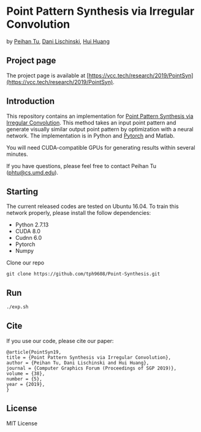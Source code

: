 # Point Pattern Synthesis via Irregular Convolution
by [Peihan Tu](https://scholar.google.com/citations?user=UA-ENWAAAAAJ&hl=en), [Dani Lischinski](http://danix3d.droppages.com/), [Hui Huang](https://vcc.tech/~huihuang)

## Project page
The project page is available at [https://vcc.tech/research/2019/PointSyn](https://vcc.tech/research/2019/PointSyn).

## Introduction ##
This repository contains an implementation for [Point Pattern Synthesis via Irregular Convolution](https://vcc.tech/file/upload_file//image/research/att201908150924/PointSyn.pdf). 
This method takes an input point pattern and generate visually similar output point pattern by optimization with a neural network.
The implementation is in Python and [Pytorch](https://pytorch.org/) and Matlab.

You will need CUDA-compatible GPUs for generating results within several minutes.

If you have questions, please feel free to contact Peihan Tu (phtu@cs.umd.edu).

## Starting ##

The current released codes are tested on Ubuntu 16.04. To train this network properly, please install the follow dependencies:
- Python 2.7.13
- CUDA 8.0
- Cudnn 6.0
- Pytorch
- Numpy

Clone our repo
```
git clone https://github.com/tph9608/Point-Synthesis.git
```

## Run

```bash
./exp.sh
```

## Cite ##

If you use our code, please cite our paper:
```
@article{PointSyn19,
title = {Point Pattern Synthesis via Irregular Convolution},
author = {Peihan Tu, Dani Lischinski and Hui Huang},
journal = {Computer Graphics Forum (Proceedings of SGP 2019)},
volume = {38},
number = {5},
year = {2019},
} 

```
## License ##
MIT License
